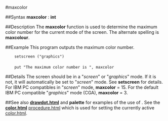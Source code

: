 
#maxcolor

##Syntax
**maxcolor** : **int**



##Description
The **maxcolor** function is used to determine the maximum color number for the current mode of the screen. The alternate spelling is **maxcolour**.



##Example
This program outputs the maximum color number.


        setscreen ("graphics")
        
        put "The maximum color number is ", maxcolor
##Details
The screen should be in a "_screen_" or "_graphics_" mode. If it is not, it will automatically be set to "_screen_" mode. See **setscreen** for details.
For IBM PC compatibles in "_screen_" mode, **maxcolor** = 15. For the default IBM PC compatible "_graphics_" mode (CGA), **maxcolor** = 3.



##See also
**[drawdot.html](drawdot)** and **palette** for examples of the use of **[](maxcolor)**. See the **[color.html](color)** [procedure.html](procedure) which is used for setting the currently active [color.html](color).


